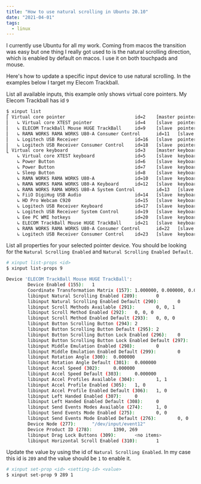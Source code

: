 ```yaml
---
title: "How to use natural scrolling in Ubuntu 20.10"
date: "2021-04-01"
tags:
  - linux
---
```


I currently use Ubuntu for all my work. Coming from macos the transition was
easy but one thing I really got used to is the natural scrolling direction,
which is enabled by default on macos. I use it on both touchpads and mouse.

Here's how to update a specific input device to use natural scrolling. In the
examples below I target my Elecom Trackball.

List all available inputs, this example only shows virtual core pointers. My
Elecom Trackball has id `9`

```bash
$ xinput list
⎡ Virtual core pointer                          id=2    [master pointer  (3)]
⎜   ↳ Virtual core XTEST pointer                id=4    [slave  pointer  (2)]
⎜   ↳ ELECOM TrackBall Mouse HUGE TrackBall     id=9    [slave  pointer  (2)]
⎜   ↳ RAMA WORKS RAMA WORKS U80-A Consumer Control      id=11   [slave  pointer  (2)]
⎜   ↳ Logitech USB Receiver                     id=16   [slave  pointer  (2)]
⎜   ↳ Logitech USB Receiver Consumer Control    id=18   [slave  pointer  (2)]
⎣ Virtual core keyboard                         id=3    [master keyboard (2)]
    ↳ Virtual core XTEST keyboard               id=5    [slave  keyboard (3)]
    ↳ Power Button                              id=6    [slave  keyboard (3)]
    ↳ Power Button                              id=7    [slave  keyboard (3)]
    ↳ Sleep Button                              id=8    [slave  keyboard (3)]
    ↳ RAMA WORKS RAMA WORKS U80-A               id=10   [slave  keyboard (3)]
    ↳ RAMA WORKS RAMA WORKS U80-A Keyboard      id=12   [slave  keyboard (3)]
    ↳ RAMA WORKS RAMA WORKS U80-A System Control        id=13   [slave  keyboard (3)]
    ↳ FiiO DigiHug USB Audio                    id=14   [slave  keyboard (3)]
    ↳ HD Pro Webcam C920                        id=15   [slave  keyboard (3)]
    ↳ Logitech USB Receiver Keyboard            id=17   [slave  keyboard (3)]
    ↳ Logitech USB Receiver System Control      id=19   [slave  keyboard (3)]
    ↳ Eee PC WMI hotkeys                        id=20   [slave  keyboard (3)]
    ↳ ELECOM TrackBall Mouse HUGE TrackBall     id=21   [slave  keyboard (3)]
    ↳ RAMA WORKS RAMA WORKS U80-A Consumer Control      id=22   [slave  keyboard (3)]
    ↳ Logitech USB Receiver Consumer Control    id=23   [slave  keyboard (3)]
```

List all properties for your selected pointer device.
You should be looking for the `Natural Scrolling Enabled` and `Natural
Scrolling Enabled Default`.

```bash
# xinput list-props <id>
$ xinput list-props 9

Device 'ELECOM TrackBall Mouse HUGE TrackBall':
        Device Enabled (155):   1
        Coordinate Transformation Matrix (157): 1.000000, 0.000000, 0.000000, 0.000000, 1.000000, 0.000000, 0.000000, 0.000000, 1.000000
        libinput Natural Scrolling Enabled (289):       0
        libinput Natural Scrolling Enabled Default (290):       0
        libinput Scroll Methods Available (291):        0, 0, 1
        libinput Scroll Method Enabled (292):   0, 0, 0
        libinput Scroll Method Enabled Default (293):   0, 0, 0
        libinput Button Scrolling Button (294): 2
        libinput Button Scrolling Button Default (295): 2
        libinput Button Scrolling Button Lock Enabled (296):    0
        libinput Button Scrolling Button Lock Enabled Default (297):    0
        libinput Middle Emulation Enabled (298):        0
        libinput Middle Emulation Enabled Default (299):        0
        libinput Rotation Angle (300):  0.000000
        libinput Rotation Angle Default (301):  0.000000
        libinput Accel Speed (302):     0.000000
        libinput Accel Speed Default (303):     0.000000
        libinput Accel Profiles Available (304):        1, 1
        libinput Accel Profile Enabled (305):   1, 0
        libinput Accel Profile Enabled Default (306):   1, 0
        libinput Left Handed Enabled (307):     0
        libinput Left Handed Enabled Default (308):     0
        libinput Send Events Modes Available (274):     1, 0
        libinput Send Events Mode Enabled (275):        0, 0
        libinput Send Events Mode Enabled Default (276):        0, 0
        Device Node (277):      "/dev/input/event12"
        Device Product ID (278):        1390, 269
        libinput Drag Lock Buttons (309):       <no items>
        libinput Horizontal Scroll Enabled (310):       1
```

Update the value by using the id of `Natural Scrolling Enabled`. In my case
this id is `289` and the value should be `1` to enable it.

```bash
# xinput set-prop <id> <setting-id> <value>
$ xinput set-prop 9 289 1
```
